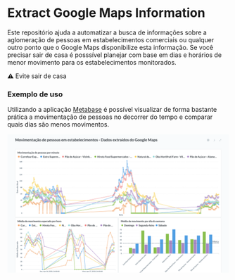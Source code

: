 # Extract Google Maps Information


Este repositório ajuda a automatizar a busca de informações sobre a aglomeração de pessoas em estabelecimentos comerciais ou qualquer outro ponto que o Google Maps disponibilize esta informação. Se você precisar sair de casa é posssível planejar com base em dias e horários de menor movimento para os estabelecimentos monitorados.

:warning: Evite sair de casa

### Exemplo de uso

Utilizando a aplicação [Metabase](https://www.metabase.com/) é possível visualizar de forma bastante prática a movimentação de pessoas no decorrer do tempo e comparar quais dias são menos movimentos.

![Metabase with gmaps data](docs/example-of-use.png)